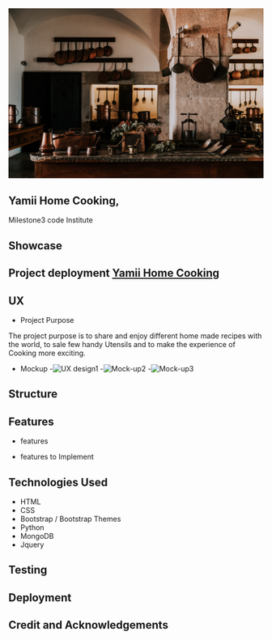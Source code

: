 <img src="static/img/oleksandr-kurchev-9gtiGV76NnM-unsplash.jpg">

## Yamii Home Cooking,

Milestone3 code Institute

## Showcase

## Project deployment [Yamii Home Cooking](https://yamii-home-cooking.herokuapp.com/)



## UX

* Project Purpose

The project purpose is to share and enjoy different home made recipes with the world, to sale few handy Utensils and to make the experience of Cooking more exciting.

* Mockup
    -![UX design1](https://user-images.githubusercontent.com/50050452/89905106-0622de00-dbea-11ea-8d33-3b6f34f2785d.jpg)
    -![Mock-up2](https://user-images.githubusercontent.com/50050452/89912665-18ede080-dbf3-11ea-8890-b700516b7544.jpg)
    -![Mock-up3](https://user-images.githubusercontent.com/50050452/89911974-53a34900-dbf2-11ea-92ea-c46628bd2f23.jpg)

## Structure

## Features

* features

* features to Implement

## Technologies Used

* HTML
* CSS
* Bootstrap / Bootstrap Themes
* Python
* MongoDB
* Jquery

## Testing

## Deployment

## Credit and Acknowledgements


